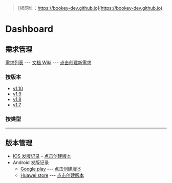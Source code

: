 > [根网址：https://bookey-dev.github.io](https://bookey-dev.github.io)

# Dashboard

## 需求管理

[需求列表](https://github.com/bookey-dev/bookey.prd/issues) --- [文档 Wiki](https://github.com/bookey-dev/bookey.docs/wiki) --- [点击创建新需求](https://github.com/bookey-dev/bookey.prd/issues/new?body=%23%23%20%E9%9C%80%E6%B1%82%0A%0A%23%23%23%20%E6%8F%8F%E8%BF%B0%0A%0A%3F%3F%3F%0A%0A%23%23%23%20%E5%A4%87%E6%B3%A8%0A%0A%3F%3F%3F%0A)

### 按版本

- [v1.10](https://github.com/bookey-dev/bookey.prd/projects/24)
- [v1.9](https://github.com/bookey-dev/bookey.prd/projects/20)
- [v1.8](https://github.com/bookey-dev/bookey.prd/projects/13)
- [v1.7](https://github.com/bookey-dev/bookey.prd/projects/12)

### 按类型

***

## 版本管理

- [IOS 发版记录](https://github.com/bookey-dev/bookey.prd/labels/releases%3A%20ios) - [点击创建版本](https://github.com/bookey-dev/bookey.prd/issues/new?labels=releases%3A+ios)
- Android 发版记录
  - [Google play](https://github.com/bookey-dev/bookey.prd/labels/releases%3A%20google) --- [点击创建版本](https://github.com/bookey-dev/prd.todo/issues/new?labels=releases%3A+google)
  - [Huawei store](https://github.com/bookey-dev/bookey.prd/labels/releases%3A%20huawei) --- [点击创建版本](https://github.com/bookey-dev/prd.todo/issues/new?labels=releases%3A+huawei)
